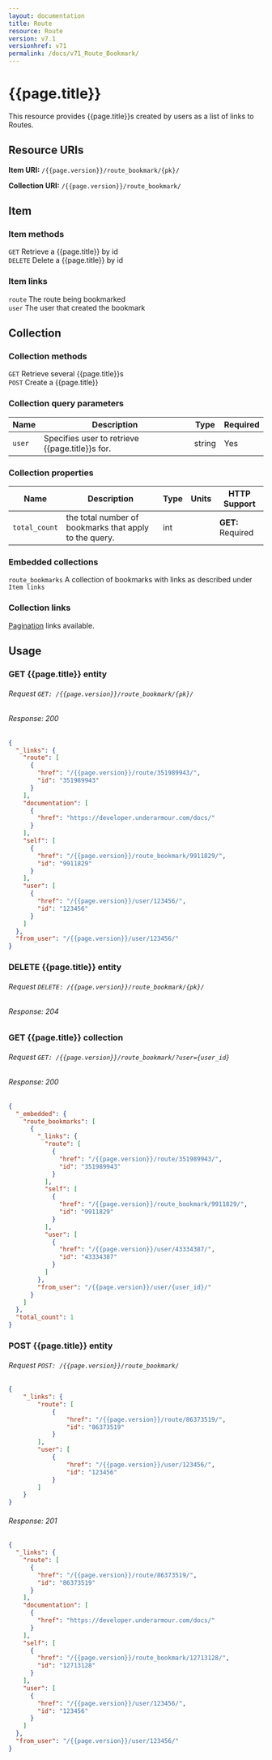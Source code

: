 ```yaml
---
layout: documentation
title: Route
resource: Route
version: v7.1
versionhref: v71
permalink: /docs/v71_Route_Bookmark/
---
```


# {{page.title}}

This resource provides {{page.title}}s created by users as a list of links to Routes.

## Resource URIs

**Item URI:** `/{{page.version}}/route_bookmark/{pk}/`

**Collection URI:** `/{{page.version}}/route_bookmark/`

## Item

### Item methods

`GET` Retrieve a {{page.title}} by id  
`DELETE` Delete a {{page.title}} by id

### Item links <a name="itemlinks"></a>

`route` The route being bookmarked  
`user` The user that created the bookmark

## Collection

### Collection methods

`GET` Retrieve several {{page.title}}s  
`POST` Create a {{page.title}}

### Collection query parameters

| Name         | Description               | Type       | Required |
|--------------|---------------------------|------------|----------|
|`user` | Specifies user to retrieve {{page.title}}s for. | string | Yes |

### Collection properties

| Name         | Description          | Type      | Units               | HTTP Support      |
|--------------|----------------------|-----------|---------------------|-------------------|
| `total_count` | the total number of bookmarks that apply to the query. | int | | **GET:** Required |

### Embedded collections

`route_bookmarks` A collection of bookmarks with links as described under `Item links`

### Collection links

[Pagination](/docs/{{page.versionhref}}_Paging) links available.

## Usage

### GET {{page.title}} entity

###### Request `GET: /{{page.version}}/route_bookmark/{pk}/`

###### Response: 200

```json
{
  "_links": {
    "route": [
      {
        "href": "/{{page.version}}/route/351989943/",
        "id": "351989943"
      }
    ], 
    "documentation": [
      {
        "href": "https://developer.underarmour.com/docs/"
      }
    ], 
    "self": [
      {
        "href": "/{{page.version}}/route_bookmark/9911829/",
        "id": "9911829"
      }
    ], 
    "user": [
      {
        "href": "/{{page.version}}/user/123456/",
        "id": "123456"
      }
    ]
  }, 
  "from_user": "/{{page.version}}/user/123456/"
}
```
### DELETE {{page.title}} entity

###### Request `DELETE: /{{page.version}}/route_bookmark/{pk}/`

###### Response: 204

### GET {{page.title}} collection

###### Request `GET: /{{page.version}}/route_bookmark/?user={user_id}`

###### Response: 200

```json
{
  "_embedded": {
    "route_bookmarks": [
      {
        "_links": {
          "route": [
            {
              "href": "/{{page.version}}/route/351989943/",
              "id": "351989943"
            }
          ], 
          "self": [
            {
              "href": "/{{page.version}}/route_bookmark/9911829/",
              "id": "9911829"
            }
          ], 
          "user": [
            {
              "href": "/{{page.version}}/user/43334387/",
              "id": "43334387"
            }
          ]
        }, 
        "from_user": "/{{page.version}}/user/{user_id}/"
      }
    ]
  }, 
  "total_count": 1
}
```

### POST {{page.title}} entity

###### Request `POST: /{{page.version}}/route_bookmark/`

```json
{
    "_links": {
        "route": [
            {
                "href": "/{{page.version}}/route/86373519/",
                "id": "86373519"
            }
        ], 
        "user": [
            {
                "href": "/{{page.version}}/user/123456/",
                "id": "123456"
            }
        ]
    }
}
```

###### Response: 201

```json
{
  "_links": {
    "route": [
      {
        "href": "/{{page.version}}/route/86373519/",
        "id": "86373519"
      }
    ], 
    "documentation": [
      {
        "href": "https://developer.underarmour.com/docs/"
      }
    ], 
    "self": [
      {
        "href": "/{{page.version}}/route_bookmark/12713128/",
        "id": "12713128"
      }
    ], 
    "user": [
      {
        "href": "/{{page.version}}/user/123456/",
        "id": "123456"
      }
    ]
  }, 
  "from_user": "/{{page.version}}/user/123456/"
}
```
